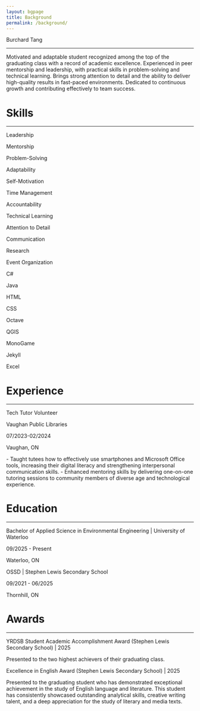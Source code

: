```yaml
---
layout: bgpage
title: Background
permalink: /background/
---
```


<div class="bgpage-title">Burchard Tang</div>

---

Motivated and adaptable student recognized among the top of the graduating class with a record of academic excellence. Experienced in peer mentorship and leadership, with practical skills in problem-solving and technical learning. Brings strong attention to detail and the ability to deliver high-quality results in fast-paced environments. Dedicated to continuous growth and contributing effectively to team success.

# Skills
---
<div class="skill-list">
<!--
    <p>Skill1</p>
    <p>Skill2</p>
    <p>Skill3</p>
-->
    <p class="softskill">Leadership</p>
    <p class="softskill">Mentorship</p>
    <p class="softskill">Problem-Solving</p>
    <p class="softskill">Adaptability</p>
    <p class="softskill">Self-Motivation</p>
    <p class="softskill">Time Management</p>
    <p class="softskill">Accountability</p>
    <p class="softskill">Technical Learning</p>
    <p class="softskill">Attention to Detail</p>
    <p class="softskill">Communication</p>
    <p class="softskill">Research</p>
    <p class="softskill">Event Organization</p>
    <p class="hardskill">C#</p>
    <p class="hardskill">Java</p>
    <p class="hardskill">HTML</p>
    <p class="hardskill">CSS</p>
    <p class="hardskill">Octave</p>
    <p class="hardskill">QGIS</p>
    <p class="hardskill">MonoGame</p>
    <p class="hardskill">Jekyll</p>
    <p class="hardskill">Excel</p>
</div>

# Experience
---
<div class="experience-entry">
    <p class="role">Tech Tutor Volunteer</p>
    <p class="company">Vaughan Public Libraries</p>
    <div class="time-loc-row"><p>07/2023-02/2024</p><p>Vaughan, ON</p></div>
</div>
- Taught tutees how to effectively use smartphones and Microsoft Office tools, increasing their digital literacy and strengthening interpersonal communication skills.
- Enhanced mentoring skills by delivering one-on-one tutoring sessions to community members of diverse age and technological experience.


<!--
<div class="experience-entry">
    <p class="role">Role</p>
    <p class="company">Company</p>
    <div class="time-loc-row"><p>XX/20XX-XX/20XX</p><p>City, Ctry</p></div>
</div>
- Lorem ipsum dolor sit amet, consectetur adipiscing elit
- Lorem ipsum dolor sit amet, consectetur adipiscing elit
- Lorem ipsum dolor sit amet, consectetur adipiscing elit
-->

# Education
---
<div class="education-entry">
    <p class="education-title">Bachelor of Applied Science in Environmental Engineering | University of Waterloo</p>
    <div class="time-loc-row"><p>09/2025 - Present</p><p>Waterloo, ON</p></div>
</div>
<div class="education-entry">
    <p class="education-title">OSSD | Stephen Lewis Secondary School</p>
    <div class="time-loc-row"><p>09/2021 - 06/2025</p><p>Thornhill, ON</p></div>
</div>

<!--
<div class="education-entry">
    <p class="degree">Degree</p>
    <p class="institution">Institution</p>
    <div class="time-loc-row"><p>XX/20XX-XX/20XX</p><p>City, Ctry</p></div>
</div>
-->

# Awards
---
<div class="award-entry">
    <p class="award-title">YRDSB Student Academic Accomplishment Award (Stephen Lewis Secondary School) | 2025</p>
    <p class="award-description">Presented to the two highest achievers of their graduating class.</p>
</div>

<div class="award-entry">
    <p class="award-title">Excellence in English Award (Stephen Lewis Secondary School) | 2025</p>
    <p class="award-description">Presented to the graduating student who has demonstrated exceptional achievement in the study of English language and literature. This student has consistently showcased outstanding analytical skills, creative writing talent, and a deep appreciation for the study of literary and media texts.</p>
</div>

<!--
<div class="award-entry">
    <p class="award-title">Award (institution) 20XX</p>
    <p class="award-description">Lorem ipsum dolor sit amet, consectetur adipiscing elit</p>
</div>
-->

